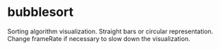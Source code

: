 # bubblesort
Sorting algorithm visualization.
Straight bars or circular representation.
Change frameRate if necessary to slow down the visualization.
